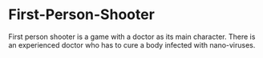# First-Person-Shooter
First person shooter is a game with a doctor as its main character. There is an experienced doctor who has to cure a body infected with nano-viruses.
